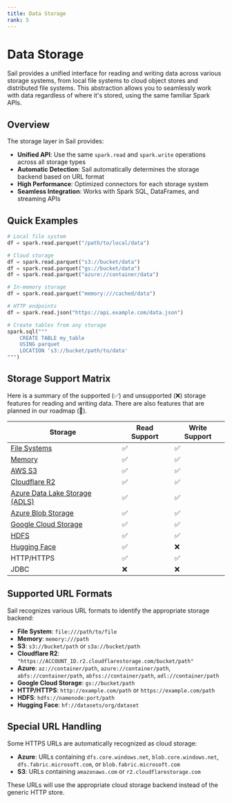```yaml
---
title: Data Storage
rank: 5
---
```


# Data Storage

Sail provides a unified interface for reading and writing data across various storage systems, from local file systems to cloud object stores and distributed file systems. This abstraction allows you to seamlessly work with data regardless of where it's stored, using the same familiar Spark APIs.

## Overview

The storage layer in Sail provides:

- **Unified API**: Use the same `spark.read` and `spark.write` operations across all storage types
- **Automatic Detection**: Sail automatically determines the storage backend based on URL format
- **High Performance**: Optimized connectors for each storage system
- **Seamless Integration**: Works with Spark SQL, DataFrames, and streaming APIs

## Quick Examples

```python
# Local file system
df = spark.read.parquet("/path/to/local/data")

# Cloud storage
df = spark.read.parquet("s3://bucket/data")
df = spark.read.parquet("gs://bucket/data")
df = spark.read.parquet("azure://container/data")

# In-memory storage
df = spark.read.parquet("memory:///cached/data")

# HTTP endpoints
df = spark.read.json("https://api.example.com/data.json")

# Create tables from any storage
spark.sql("""
    CREATE TABLE my_table
    USING parquet
    LOCATION 's3://bucket/path/to/data'
""")
```

## Storage Support Matrix

Here is a summary of the supported (:white_check_mark:) and unsupported (:x:) storage features for reading and writing data. There are also features that are planned in our roadmap (:construction:).

| Storage                                   | Read Support       | Write Support      |
| ----------------------------------------- | ------------------ | ------------------ |
| [File Systems](./fs)                      | :white_check_mark: | :white_check_mark: |
| [Memory](./memory)                        | :white_check_mark: | :white_check_mark: |
| [AWS S3](./s3)                            | :white_check_mark: | :white_check_mark: |
| [Cloudflare R2](./s3#cloudflare-r2)       | :white_check_mark: | :white_check_mark: |
| [Azure Data Lake Storage (ADLS)](./azure) | :white_check_mark: | :white_check_mark: |
| [Azure Blob Storage](./azure)             | :white_check_mark: | :white_check_mark: |
| [Google Cloud Storage](./gcs)             | :white_check_mark: | :white_check_mark: |
| [HDFS](./hdfs)                            | :white_check_mark: | :white_check_mark: |
| [Hugging Face](./hf)                      | :white_check_mark: | :x:                |
| HTTP/HTTPS                                | :white_check_mark: | :white_check_mark: |
| JDBC                                      | :x:                | :x:                |

## Supported URL Formats

Sail recognizes various URL formats to identify the appropriate storage backend:

- **File System**: `file:///path/to/file`
- **Memory**: `memory:///path`
- **S3**: `s3://bucket/path` or `s3a://bucket/path`
- **Cloudflare R2**: `"https://ACCOUNT_ID.r2.cloudflarestorage.com/bucket/path"`
- **Azure**: `az://container/path`, `azure://container/path`, `abfs://container/path`, `abfss://container/path`, `adl://container/path`
- **Google Cloud Storage**: `gs://bucket/path`
- **HTTP/HTTPS**: `http://example.com/path` or `https://example.com/path`
- **HDFS**: `hdfs://namenode:port/path`
- **Hugging Face**: `hf://datasets/org/dataset`

## Special URL Handling

Some HTTPS URLs are automatically recognized as cloud storage:

- **Azure**: URLs containing `dfs.core.windows.net`, `blob.core.windows.net`, `dfs.fabric.microsoft.com`, or `blob.fabric.microsoft.com`
- **S3**: URLs containing `amazonaws.com` or `r2.cloudflarestorage.com`

These URLs will use the appropriate cloud storage backend instead of the generic HTTP store.
